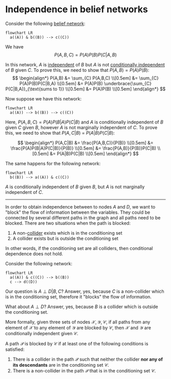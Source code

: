 # Independence in belief networks

Consider the following [belief network](202210131116.md):

```mermaid
flowchart LR
  a((A)) & b((B)) --> c((C))
```

We have
$$
P(A,B,C) = P(A)P(B)P(C|A,B)
$$

In this network, $A$ is [independent](202210071208.md) of $B$ but $A$ is not
[conditionally independent](202210071218.md) of $B$ given $C$. To prove this, we
need to show that $P(A,B) = P(A)P(B)$:
$$
\begin{align*}
P(A,B) &= \sum_{C} P(A,B,C) \\[0.5em]
&= \sum_{C} P(A)P(B)P(C|B,A) \\[0.5em]
&= P(A)P(B) \underbrace{\sum_{C} P(C|B,A)}_{\text{sums to 1}} \\[0.5em]
&= P(A)P(B) \\[0.5em]
\end{align*}
$$

Now suppose we have this network:

```mermaid
flowchart LR
  a((A)) --> b((B)) --> c((C))
```

Here, $P(A,B,C) = P(A)P(B|A)P(C|B)$ and $A$ is conditionally independent of $B$
given $C$ given $B$, however $A$ is not marginally independent of $C$. To prove
this, we need to show that $P(A,C|B)$ = $P(A|B)P(C|B)$: 

$$
\begin{align*}
P(A,C|B) &= \frac{P(A,B,C)}{P(B)} \\[0.5em]
&= \frac{P(A)P(B|A)P(C|B)}{P(B)} \\[0.5em]
&= \frac{P(A,B)}{P(B)}P(C|B) \\[0.5em]
&= P(A|B)P(C|B) \\[0.5em]
\end{align*}
$$

The same happens for the following network:

```mermaid
flowchart LR
  b((B)) --> a((A)) & c((C))
```

$A$ is conditionally independent of $B$ given $B$, but $A$ is not marginally
independent of $C$.

---

In order to obtain independence between to nodes $A$ and $D$, we want to "block"
the flow of information between the variables. They could be connected by
several different paths in the graph and all paths need to be blocked. There are
two situations when the path is blocked:

1. A non-[collider](202210131227.md) exists which is in the conditioning set
2. A collider exists but is outside the conditioning set

In other words, if the conditioning set are all colliders, then conditional
dependence does not hold.

Consider the following network:

```mermaid
flowchart LR
  a((A)) & c((C)) --> b((B))
  c --> d((D))
```

Our question is $A \perp D | B, C$? Answer, yes, because $C$ is a non-collider
which is in the conditioning set, therefore it "blocks" the flow of information.

What about $A \perp D$? Answer, yes, because $B$ is a collider which is outside
the conditioning set.

More formally, given three sets of nodes $\mathcal{X}, \mathcal{Y},
\mathcal{C}$, if all paths from any element of $\mathcal{X}$ to any element of
$\mathcal{Y}$ are blocked by $\mathcal{C}$, then $\mathcal{X}$ and $\mathcal{Y}$
are conditionally independent given $\mathcal{C}$.

A path $\mathcal{P}$ is blocked by $\mathcal{C}$ if at least one of the
following conditions is satisfied:

1. There is a collider in the path $\mathcal{P}$ such that neither the collider
   **nor any of its descendants** are in the conditioning set $\mathcal{C}$.
2. There is a non-collider in the path $\mathcal{P}$ that is in the conditioning
   set $\mathcal{C}$.
